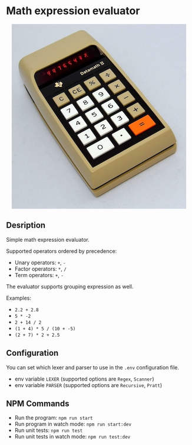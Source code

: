 # Math expression evaluator

<p align="center">
  <img alt="pic" src="https://raw.githubusercontent.com/Yoh0xFF/math-expression-evaluator/refs/heads/main/calculator.png" />
</p>

## Desription

Simple math expression evaluator.

Supported operators ordered by precedence:

- Unary operators: `+`, `-`
- Factor operators: `*`, `/`
- Term operators: `+`, `-`

The evaluator supports grouping expression as well.

Examples:

- `2.2 + 2.8`
- `5 * -2`
- `2 + 14 / 2`
- `(1 + 4) * 5 / (10 + -5)`
- `(2 + 7) * 2 + 2.5`

## Configuration

You can set which lexer and parser to use in the `.env` configuration file.

- env variable `LEXER` (supported options are `Regex`, `Scanner`)
- env variable `PARSER` (supported options are `Recursive`, `Pratt`)

## NPM Commands

- Run the program: `npm run start`
- Run program in watch mode: `npm run start:dev`
- Run unit tests: `npm run test`
- Run unit tests in watch mode: `npm run test:dev`
